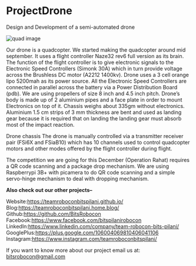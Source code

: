 # ProjectDrone
Design and Development of a semi-automated drone

![quad image](https://github.com/BitsRobocon/ProjectDrone/blob/master/d5-1.png)

Our drone is a quadcopter. We started making the quadcopter around mid september. It uses a flight controller Naze32 rev6 full version as its brain.  The function of the flight controller is to give electronic signals to the Electronic Speed Controllers (Simonk 30A) which in turn provide voltage across the Brushless DC motor (A2212 1400kv). Drone uses a 3 cell orange lipo 5200mah as its power source. All the Electronic Speed Controllers are connected in parallel across the battery via a Power Distribution Board (pdb). We are using propellers of size 8 inch and 4.5 inch pitch. Drone’s body is made up of 2 aluminium pipes and a face plate in order to mount Electronics on top of it. Chassis weighs about 335gm without electronics. Aluminium 1.5 cm strips of 3 mm thickness are bent and used as landing gear because it is required that on landing the landing gear must absorb most of the impact reaction. 


Drone chassis
The drone is manually controlled via a transmitter receiver pair (FSi6X and FSiaB10) which has 10 channels used to control quadcopter motors and other modes offered by the flight controller during flight. 

The competition we are going for this December (Operation Rahat) requires a QR code scanning and a package drop mechanism. We are using Raspberrypi 3B+ with picamera to do QR code scanning and a simple servo-hinge mechanism to deal with dropping mechanism.


**Also check out our other projects–**

Website:https://teamroboconbitspilani.github.io/
Blog:https://teamroboconbitspilani.home.blog/
Github:https://github.com/BitsRobocon
Facebook:https://www.facebook.com/bitspilanirobocon
LinkedIn:https://www.linkedin.com/company/team-robocon-bits-pilani/
GooglePlus:https://plus.google.com/106004069810406041106
Instagram:https://www.instagram.com/teamroboconbitspilani/

If you want to know more about our project email us at: bitsrobocon@gmail.com
